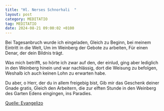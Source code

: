 ```yaml
---
title: "Hl. Nerses Schnorhali  "
layout: post
category: MEDITATIO
tag: MEDITATIO
date: 2024-08-21 09:00:02 +0100
---
```

Bei Tagesanbruch wurde ich eingeladen,
Gleich zu Beginn, bei meinem Eintritt in die Welt,
Um im Weinberg der Gebote zu arbeiten,
Für einen Denar, der dein Bildnis trägt.

Was mich betrifft, so hörte ich zwar auf den, der einlud,
ging aber lediglich in den Weinberg hinein
und war nachlässig, dort die Weisung zu befolgen,
Weshalb ich auch keinen Lohn zu erwarten habe.<!--more-->
 
Du aber, o Herr, der du in allem freigebig bist,
Gib mir das Geschenk deiner Gnade gratis,
Gleich den Arbeitern, die zur elften Stunde
in den Weinberg des Garten Edens eingingen, ins Paradies. 

[Quelle: Evangelizo](https://evangeliumtagfuertag.org/DE/gospel)